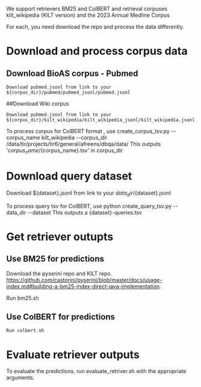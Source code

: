 We support retrievers BM25 and ColBERT and retrieval corpuses kilt_wikipedia (KILT version) and the 2023 Annual Medline Corpus

For each, you need download the repo and process the data differently.

# Download and process corpus data

## Download BioAS corpus - Pubmed
<!-- 
        python download_pubmed_corpus.py --data_dir /data/tir/projects/tir6/general/afreens/dbqa/data
        This downloads the pubmed corpus in unprocessed form to ${data_dir}/bioasq/annual_zips/

        use python create_pubmed_jsonl.py --corpus_dir /data/tir/projects/tir6/general/afreens/dbqa/data/corpus_files
        This outputs 'pubmed/pubmed_jsonl/pubmed.jsonl' and 'pubmed/id2title.json' in corpus_dir  -->

    Download pubmed.jsonl from link to your ${corpus_dir}/pubmed/pubmed_jsonl/pubmed.jsonl

##Download Wiki corpus
        <!-- python create_wiki_paragraph_jsonl.py --corpus_dir /data/tir/projects/tir6/general/afreens/dbqa/data/corpus_files
        This outputs 'kilt_wikipedia/kilt_wikipedia_jsonl/kilt_wikipedia.jsonl" in your corpus_dir -->

    Download pubmed.jsonl from link to your ${corpus_dir}/kilt_wikipedia/kilt_wikipedia_jsonl/kilt_wikipedia.jsonl

To process corpus for ColBERT format , use
    create_corpus_tsv.py --corpus_name kilt_wikipedia --corpus_dir /data/tir/projects/tir6/general/afreens/dbqa/data/
    This outputs '${corpus_name}/${corpus_name}.tsv' in corpus_dir

# Download query dataset
Download ${dataset}.jsonl from link to your ${data_dir}/${dataset}.jsonl
    <!-- Download NQ, hotpotqa from KILT repo as nq.jsonl and hotpotqa.jsonl in the ${data_dir} Download BioASQ
        From Bioasq website, download the following into data_dir/bioasq/
        Task11BGoldenEnriched/11B*_golden.json and BioASQ-training11b/training11b.json from BioASQ
        python compile_bioasq_questions.py --data_dir --corpus_dir 
        This outputs bioasq.jsonl in the data_dir -->
    

To process query tsv for ColBERT, use
    python create_query_tsv.py --data_dir --dataset
    This outputs a {dataset}-queries.tsv

# Get retriever outupts
## Use BM25 for predictions
Download the pyserini repo and KILT repo. https://github.com/castorini/pyserini/blob/master/docs/usage-index.md#building-a-bm25-index-direct-java-implementation.

Run bm25.sh

## Use ColBERT for predictions
    Run colbert.sh

# Evaluate retriever outputs
To evaluate the predictions, run evaluate_retriver.sh with the appropriate arguments.








